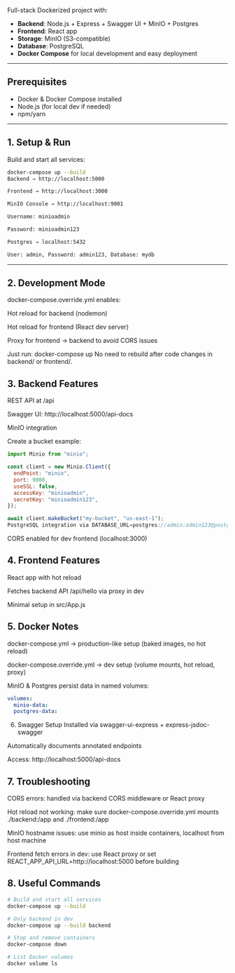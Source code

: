 Full-stack Dockerized project with:

- **Backend**: Node.js + Express + Swagger UI + MinIO + Postgres
- **Frontend**: React app
- **Storage**: MinIO (S3-compatible)
- **Database**: PostgreSQL
- **Docker Compose** for local development and easy deployment

---

## Prerequisites

- Docker & Docker Compose installed
- Node.js (for local dev if needed)
- npm/yarn

---

## 1. Setup & Run

Build and start all services:

```bash
docker-compose up --build
Backend → http://localhost:5000

Frontend → http://localhost:3000

MinIO Console → http://localhost:9001

Username: minioadmin

Password: minioadmin123

Postgres → localhost:5432

User: admin, Password: admin123, Database: mydb
```

---

## 2. Development Mode

docker-compose.override.yml enables:

Hot reload for backend (nodemon)

Hot reload for frontend (React dev server)

Proxy for frontend → backend to avoid CORS issues

Just run:
docker-compose up
No need to rebuild after code changes in backend/ or frontend/.

## 3. Backend Features
REST API at /api

Swagger UI: http://localhost:5000/api-docs

MinIO integration

Create a bucket example:

```js
import Minio from "minio";

const client = new Minio.Client({
  endPoint: "minio",
  port: 9000,
  useSSL: false,
  accessKey: "minioadmin",
  secretKey: "minioadmin123",
});

await client.makeBucket("my-bucket", "us-east-1");
PostgreSQL integration via DATABASE_URL=postgres://admin:admin123@postgres:5432/mydb
```

CORS enabled for dev frontend (localhost:3000)

## 4. Frontend Features
React app with hot reload

Fetches backend API /api/hello via proxy in dev

Minimal setup in src/App.js

## 5. Docker Notes
docker-compose.yml → production-like setup (baked images, no hot reload)

docker-compose.override.yml → dev setup (volume mounts, hot reload, proxy)

MinIO & Postgres persist data in named volumes:

```yaml
volumes:
  minio-data:
  postgres-data:
```
6. Swagger Setup
Installed via swagger-ui-express + express-jsdoc-swagger

Automatically documents annotated endpoints

Access: http://localhost:5000/api-docs

## 7. Troubleshooting
CORS errors: handled via backend CORS middleware or React proxy

Hot reload not working: make sure docker-compose.override.yml mounts ./backend:/app and ./frontend:/app

MinIO hostname issues: use minio as host inside containers, localhost from host machine

Frontend fetch errors in dev: use React proxy or set REACT_APP_API_URL=http://localhost:5000 before building

## 8. Useful Commands
```bash
# Build and start all services
docker-compose up --build

# Only backend in dev
docker-compose up --build backend

# Stop and remove containers
docker-compose down

# List Docker volumes
docker volume ls
```
